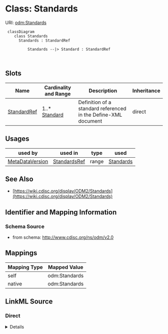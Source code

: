# Class: Standards



URI: [odm:Standards](http://www.cdisc.org/ns/odm/v2.0/Standards)



```mermaid
 classDiagram
    class Standards
      Standards : StandardRef
        
          Standards --|> Standard : StandardRef
        
      
```




<!-- no inheritance hierarchy -->


## Slots

| Name | Cardinality and Range | Description | Inheritance |
| ---  | --- | --- | --- |
| [StandardRef](StandardRef.md) | 1..* <br/> [Standard](Standard.md) | Definition of a standard referenced in the Define-XML document | direct |





## Usages

| used by | used in | type | used |
| ---  | --- | --- | --- |
| [MetaDataVersion](MetaDataVersion.md) | [StandardsRef](StandardsRef.md) | range | [Standards](Standards.md) |






## See Also

* [https://wiki.cdisc.org/display/ODM2/Standards](https://wiki.cdisc.org/display/ODM2/Standards)

## Identifier and Mapping Information







### Schema Source


* from schema: http://www.cdisc.org/ns/odm/v2.0





## Mappings

| Mapping Type | Mapped Value |
| ---  | ---  |
| self | odm:Standards |
| native | odm:Standards |





## LinkML Source

<!-- TODO: investigate https://stackoverflow.com/questions/37606292/how-to-create-tabbed-code-blocks-in-mkdocs-or-sphinx -->

### Direct

<details>
```yaml
name: Standards
from_schema: http://www.cdisc.org/ns/odm/v2.0
see_also:
- https://wiki.cdisc.org/display/ODM2/Standards
slots:
- StandardRef
slot_usage:
  StandardRef:
    name: StandardRef
    description: Definition of a standard referenced in the Define-XML document.
    multivalued: true
    domain_of:
    - Standards
    range: Standard
    required: true
    inlined: true
    inlined_as_list: true
    minimum_cardinality: 1
class_uri: odm:Standards

```
</details>

### Induced

<details>
```yaml
name: Standards
from_schema: http://www.cdisc.org/ns/odm/v2.0
see_also:
- https://wiki.cdisc.org/display/ODM2/Standards
slot_usage:
  StandardRef:
    name: StandardRef
    description: Definition of a standard referenced in the Define-XML document.
    multivalued: true
    domain_of:
    - Standards
    range: Standard
    required: true
    inlined: true
    inlined_as_list: true
    minimum_cardinality: 1
attributes:
  StandardRef:
    name: StandardRef
    description: Definition of a standard referenced in the Define-XML document.
    from_schema: http://www.cdisc.org/ns/odm/v2.0
    rank: 1000
    multivalued: true
    alias: StandardRef
    owner: Standards
    domain_of:
    - Standards
    range: Standard
    required: true
    inlined: true
    inlined_as_list: true
    minimum_cardinality: 1
class_uri: odm:Standards

```
</details>